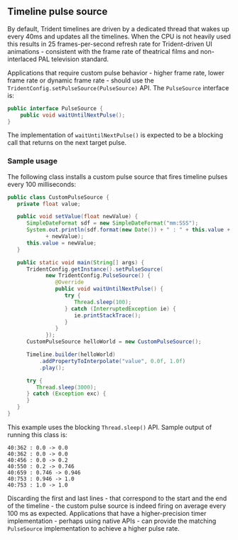 ## Timeline pulse source
By default, Trident timelines are driven by a dedicated thread that wakes up every 40ms and updates all the timelines. When the CPU is not heavily used this results in 25 frames-per-second refresh rate for Trident-driven UI animations - consistent with the frame rate of theatrical films and non-interlaced PAL television standard.

Applications that require custom pulse behavior - higher frame rate, lower frame rate or dynamic frame rate - should use the `TridentConfig.setPulseSource(PulseSource)` API. The `PulseSource` interface is:

```java
public interface PulseSource {
	public void waitUntilNextPulse();
}
```

The implementation of `waitUntilNextPulse()` is expected to be a blocking call that returns on the next target pulse.

### Sample usage

The following class installs a custom pulse source that fires timeline pulses every 100 milliseconds:

```java
public class CustomPulseSource {
   private float value;

   public void setValue(float newValue) {
      SimpleDateFormat sdf = new SimpleDateFormat("mm:SSS");
      System.out.println(sdf.format(new Date()) + " : " + this.value + " -> "
            + newValue);
      this.value = newValue;
   }

   public static void main(String[] args) {
      TridentConfig.getInstance().setPulseSource(
            new TridentConfig.PulseSource() {
               @Override
               public void waitUntilNextPulse() {
                  try {
                     Thread.sleep(100);
                  } catch (InterruptedException ie) {
                     ie.printStackTrace();
                  }
               }
            });
      CustomPulseSource helloWorld = new CustomPulseSource();

      Timeline.builder(helloWorld)
          .addPropertyToInterpolate("value", 0.0f, 1.0f)
          .play();

      try {
         Thread.sleep(3000);
      } catch (Exception exc) {
      }
   }
}
```

This example uses the blocking `Thread.sleep()` API. Sample output of running this class is:

```
40:362 : 0.0 -> 0.0
40:362 : 0.0 -> 0.0
40:456 : 0.0 -> 0.2
40:550 : 0.2 -> 0.746
40:659 : 0.746 -> 0.946
40:753 : 0.946 -> 1.0
40:753 : 1.0 -> 1.0
```

Discarding the first and last lines - that correspond to the start and the end of the timeline - the custom pulse source is indeed firing on average every 100 ms as expected. Applications that have a higher-precision timer implementation - perhaps using native APIs - can provide the matching `PulseSource` implementation to achieve a higher pulse rate.
